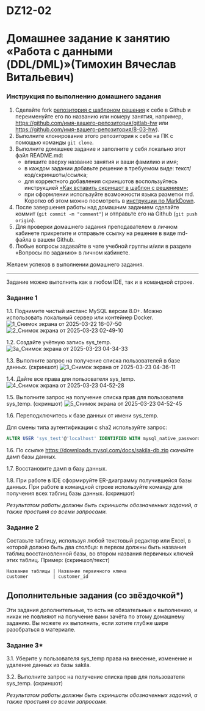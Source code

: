 # DZ12-02
# Домашнее задание к занятию «Работа с данными (DDL/DML)»(Тимохин Вячеслав Витальевич)

### Инструкция по выполнению домашнего задания

1. Сделайте fork [репозитория c шаблоном решения](https://github.com/netology-code/sys-pattern-homework) к себе в Github и переименуйте его по названию или номеру занятия, например, https://github.com/имя-вашего-репозитория/gitlab-hw или https://github.com/имя-вашего-репозитория/8-03-hw).
2. Выполните клонирование этого репозитория к себе на ПК с помощью команды `git clone`.
3. Выполните домашнее задание и заполните у себя локально этот файл README.md:
   - впишите вверху название занятия и ваши фамилию и имя;
   - в каждом задании добавьте решение в требуемом виде: текст/код/скриншоты/ссылка;
   - для корректного добавления скриншотов воспользуйтесь инструкцией [«Как вставить скриншот в шаблон с решением»](https://github.com/netology-code/sys-pattern-homework/blob/main/screen-instruction.md);
   - при оформлении используйте возможности языка разметки md. Коротко об этом можно посмотреть в [инструкции по MarkDown](https://github.com/netology-code/sys-pattern-homework/blob/main/md-instruction.md).
4. После завершения работы над домашним заданием сделайте коммит (`git commit -m "comment"`) и отправьте его на Github (`git push origin`).
5. Для проверки домашнего задания преподавателем в личном кабинете прикрепите и отправьте ссылку на решение в виде md-файла в вашем Github.
6. Любые вопросы задавайте в чате учебной группы и/или в разделе «Вопросы по заданию» в личном кабинете.

Желаем успехов в выполнении домашнего задания.

---

Задание можно выполнить как в любом IDE, так и в командной строке.

### Задание 1
1.1. Поднимите чистый инстанс MySQL версии 8.0+. Можно использовать локальный сервер или контейнер Docker.
![1_Снимок экрана от 2025-03-22 16-07-50](https://github.com/user-attachments/assets/28e728e2-5ec2-418d-a694-f06007259107)
![2_Снимок экрана от 2025-03-23 02-49-10](https://github.com/user-attachments/assets/b1cd1e84-c195-47a6-86cd-cce439f30889)


1.2. Создайте учётную запись sys_temp. 
![3a_Снимок экрана от 2025-03-23 04-34-33](https://github.com/user-attachments/assets/7c3b2846-b31d-49a1-b5cd-28b8729664c6)



1.3. Выполните запрос на получение списка пользователей в базе данных. (скриншот)
![3_Снимок экрана от 2025-03-23 04-36-11](https://github.com/user-attachments/assets/13769120-9e87-45b8-824f-ab3a5e2bca28)


1.4. Дайте все права для пользователя sys_temp. 
![4_Снимок экрана от 2025-03-23 04-52-28](https://github.com/user-attachments/assets/effa8284-17ae-4f64-8335-0de5d3a5ae74)


1.5. Выполните запрос на получение списка прав для пользователя sys_temp. (скриншот)
![5_Снимок экрана от 2025-03-23 04-52-45](https://github.com/user-attachments/assets/8cd4c833-9f93-42b6-a0ad-380d439717af)


1.6. Переподключитесь к базе данных от имени sys_temp.

Для смены типа аутентификации с sha2 используйте запрос: 
```sql
ALTER USER 'sys_test'@'localhost' IDENTIFIED WITH mysql_native_password BY 'password';
```


1.6. По ссылке https://downloads.mysql.com/docs/sakila-db.zip скачайте дамп базы данных.

1.7. Восстановите дамп в базу данных.

1.8. При работе в IDE сформируйте ER-диаграмму получившейся базы данных. При работе в командной строке используйте команду для получения всех таблиц базы данных. (скриншот)

*Результатом работы должны быть скриншоты обозначенных заданий, а также простыня со всеми запросами.*


### Задание 2
Составьте таблицу, используя любой текстовый редактор или Excel, в которой должно быть два столбца: в первом должны быть названия таблиц восстановленной базы, во втором названия первичных ключей этих таблиц. Пример: (скриншот/текст)
```
Название таблицы | Название первичного ключа
customer         | customer_id
```


## Дополнительные задания (со звёздочкой*)
Эти задания дополнительные, то есть не обязательные к выполнению, и никак не повлияют на получение вами зачёта по этому домашнему заданию. Вы можете их выполнить, если хотите глубже шире разобраться в материале.

### Задание 3*
3.1. Уберите у пользователя sys_temp права на внесение, изменение и удаление данных из базы sakila.

3.2. Выполните запрос на получение списка прав для пользователя sys_temp. (скриншот)

*Результатом работы должны быть скриншоты обозначенных заданий, а также простыня со всеми запросами.*
